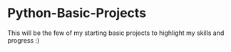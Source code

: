 # Python-Basic-Projects
This will be the few of my starting basic projects to highlight my skills and progress :)
